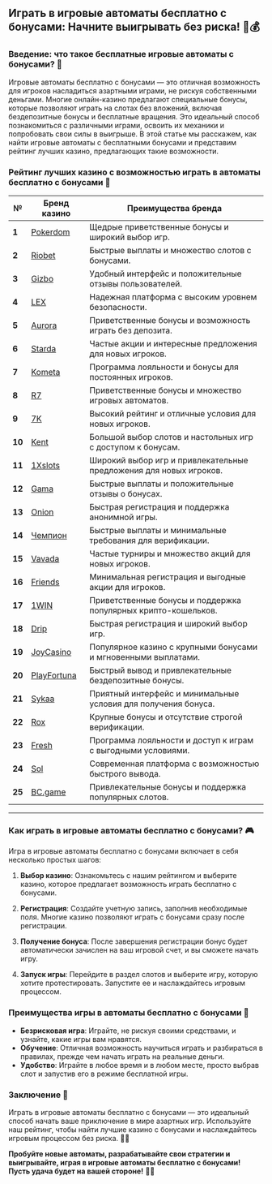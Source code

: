 ## Играть в игровые автоматы бесплатно с бонусами: Начните выигрывать без риска! 🎰💰

### Введение: что такое бесплатные игровые автоматы с бонусами? 🎯

Игровые автоматы бесплатно с бонусами — это отличная возможность для игроков насладиться азартными играми, не рискуя собственными деньгами. Многие онлайн-казино предлагают специальные бонусы, которые позволяют играть на слотах без вложений, включая бездепозитные бонусы и бесплатные вращения. Это идеальный способ познакомиться с различными играми, освоить их механики и попробовать свои силы в выигрыше. В этой статье мы расскажем, как найти игровые автоматы с бесплатными бонусами и представим рейтинг лучших казино, предлагающих такие возможности.

### Рейтинг лучших казино с возможностью играть в автоматы бесплатно с бонусами 🏅

| №  | Бренд казино  | Преимущества бренда                                            |
|----|---------------|---------------------------------------------------------------|
| **1**  | [Pokerdom](https://brandplay.link/4k77v2yx) | Щедрые приветственные бонусы и широкий выбор игр.           |
| **2**  | [Riobet](https://brandplay.link/7xBLTPyj) | Быстрые выплаты и множество слотов с бонусами.              |
| **3**  | [Gizbo](https://brandplay.link/bprXw4YV) | Удобный интерфейс и положительные отзывы пользователей.      |
| **4**  | [LEX](https://brandplay.link/zW4hdDFV) | Надежная платформа с высоким уровнем безопасности.          |
| **5**  | [Aurora](https://10trafic-stat2.com/click/668546556bcc6313411604bd/6766/13032/subaccount) | Приветственные бонусы и возможность играть без депозита.    |
| **6**  | [Starda](https://brandplay.link/fB7xwRFL) | Частые акции и интересные предложения для новых игроков.    |
| **7**  | [Kometa](https://brandplay.link/8ZymQJV8) | Программа лояльности и бонусы для постоянных игроков.       |
| **8**  | [R7](https://brandplay.link/bMd3Yjsw) | Приветственные бонусы и множество игровых автоматов.        |
| **9**  | [7K](https://brandplay.link/BvQyFShp) | Высокий рейтинг и отличные условия для новых игроков.       |
| **10** | [Kent](https://brandplay.link/Fv2WP3js) | Большой выбор слотов и настольных игр с доступом к бонусам.  |
| **11** | [1Xslots](https://brandplay.link/hSB1khtr) | Широкий выбор игр и привлекательные предложения для новых игроков. |
| **12** | [Gama](https://brandplay.link/j6NMKsDz) | Быстрые выплаты и положительные отзывы о бонусах.           |
| **13** | [Onion](https://brandplay.link/zBGRVpQ9) | Быстрая регистрация и поддержка анонимной игры.              |
| **14** | [Чемпион](https://temon-gter.cfd/go/lRq?p80412p304504pcc44t17455) | Быстрые выплаты и минимальные требования для верификации.    |
| **15** | [Vavada](https://vavadapartner.pro/?promo=ea5c9275-6854-4505-94fc-95ab18221945-linkb2) | Частые турниры и множество акций для новых игроков.           |
| **16** | [Friends](https://gofriends.vc/linkb2) | Минимальная регистрация и выгодные акции для игроков.        |
| **17** | [1WIN](https://brandplay.link/smXVpBbG) | Приветственные бонусы и поддержка популярных крипто-кошельков. |
| **18** | [Drip](https://drp-ircp01.com/c07e6a3db) | Быстрая регистрация и широкий выбор игр.                     |
| **19** | [JoyCasino](https://rpc30.call2me.pro/?/ru/registration?apkpop=0&partner=p24970p3291217pc98f) | Популярное казино с крупными бонусами и мгновенными выплатами. |
| **20** | [PlayFortuna](https://fortunapromo.net/alt/playfortuna/registration?0dc4a9362a71feb7e3f165fb8e766f70) | Быстрый вывод и привлекательные бездепозитные бонусы.         |
| **21** | [Sykaa](https://s-two-way.com/?source=linkb2&pid=30697) | Приятный интерфейс и минимальные условия для получения бонуса. |
| **22** | [Rox](https://rox-pvwfpjgcxe.com/cb1ee18a5) | Крупные бонусы и отсутствие строгой верификации.              |
| **23** | [Fresh](https://fresh-eumwkxwao.com/c3f7b485d) | Программа лояльности и доступ к играм с выгодными условиями. |
| **24** | [Sol](https://sol-mmtdzfbaco.com/cb2415bca) | Современная платформа с возможностью быстрого вывода.         |
| **25** | [BC.game](https://partnerbcgame.com/dcc53d441) | Привлекательные бонусы и поддержка популярных слотов.         |

---

### Как играть в игровые автоматы бесплатно с бонусами? 🎮

Игра в игровые автоматы бесплатно с бонусами включает в себя несколько простых шагов:

1. **Выбор казино**: Ознакомьтесь с нашим рейтингом и выберите казино, которое предлагает возможность играть бесплатно с бонусами.

2. **Регистрация**: Создайте учетную запись, заполнив необходимые поля. Многие казино позволяют играть с бонусами сразу после регистрации.

3. **Получение бонуса**: После завершения регистрации бонус будет автоматически зачислен на ваш игровой счет, и вы сможете начать игру.

4. **Запуск игры**: Перейдите в раздел слотов и выберите игру, которую хотите протестировать. Запустите ее и наслаждайтесь игровым процессом.

### Преимущества игры в автоматы бесплатно с бонусами 🎉

- **Безрисковая игра**: Играйте, не рискуя своими средствами, и узнайте, какие игры вам нравятся.
- **Обучение**: Отличная возможность научиться играть и разбираться в правилах, прежде чем начать играть на реальные деньги.
- **Удобство**: Играйте в любое время и в любом месте, просто выбрав слот и запустив его в режиме бесплатной игры.

### Заключение 📝

Играть в игровые автоматы бесплатно с бонусами — это идеальный способ начать ваше приключение в мире азартных игр. Используйте наш рейтинг, чтобы найти лучшие казино с бонусами и наслаждайтесь игровым процессом без риска. 🎰💵

**Пробуйте новые автоматы, разрабатывайте свои стратегии и выигрывайте, играя в игровые автоматы бесплатно с бонусами! Пусть удача будет на вашей стороне!** 🌟✨
